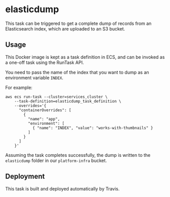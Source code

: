 # elasticdump

This task can be triggered to get a complete dump of records from an Elasticsearch index, which are uploaded to an S3 bucket.

## Usage

This Docker image is kept as a task definition in ECS, and can be invoked as a one-off task using the RunTask API.

You need to pass the name of the index that you want to dump as an environment variable `INDEX`.

For example:

```
aws ecs run-task --cluster=services_cluster \
    --task-definition=elasticdump_task_definition \
    --overrides='{
      "containerOverrides": [
        {
          "name": "app",
          "environment": [
            { "name": "INDEX", "value": "works-with-thumbnails" }
          ]
        }
      ]
    }'
```

Assuming the task completes successfully, the dump is written to the `elasticdump` folder in our `platform-infra` bucket.

## Deployment

This task is built and deployed automatically by Travis.
